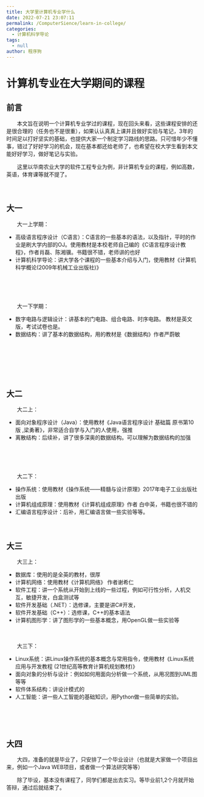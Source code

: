 ```yaml
---
title: 大学里计算机专业学什么
date: 2022-07-21 23:07:11
permalink: /ComputerSience/learn-in-college/
categories:  
  - 计算机科学导论
tags: 
  - null
author: 程序狗
---
```

# 计算机专业在大学期间的课程

## 前言

　　本文旨在说明一个计算机专业学过的课程，现在回头来看，这些课程安排的还是很合理的（任务也不是很重），如果认认真真上课并且做好实验与笔记，3年的时间足以打好坚实的基础，也提供大家一个制定学习路线的思路。只可惜年少不懂事，错过了好好学习的机会，现在基本都还给老师了，也希望在校大学生看到本文能好好学习，做好笔记与实验。

　　这里以华南农业大学的软件工程专业为例，非计算机专业的课程，例如高数，英语，体育课等就不提了。

　　



## 大一

　　大一上学期：

* 高级语言程序设计（C语言）：C语言的一些基本的语法，以及指针，平时的作业是刷大学内部的OJ。使用教材是本校老师自己编的《C语言程序设计教程》，作者肖磊、陈湘骥。书籍很不错，老师讲的也好
* 计算机科学导论：讲大学各个课程的一些基本介绍与入门，使用教材《计算机科学概论(2009年机械工业出版社)》

　　

　　

　　大一下学期：

* 数字电路与逻辑设计：讲基本的门电路、组合电路、时序电路。 教材是英文版，考试试卷也是。
* 数据结构：讲了基本的数据结构，用的教材是《数据结构》作者严蔚敏

　　

　　

　　

## 大二

　　大二上：

* 面向对象程序设计（Java）：使用教材《Java语言程序设计 基础篇 原书第10版 ,梁勇著》，非常适合自学与入门的人使用，强推
* 离散结构：后续补，讲了很多深奥的数据结构。可以理解为数据结构的加强

　　

　　

　　大二下：

* 操作系统：使用教材《操作系统——精髓与设计原理》2017年电子工业出版社出版
* 计算机组成原理：使用教材《计算机组成原理》作者 白中英，书籍也很不错的
* 汇编语言程序设计：后补，用汇编语言做一些实验等等。

　　

## 大三

　　大三上：

* 数据库：使用的是全英的教材，很厚
* 计算机网络：使用教材《计算机网络》 作者谢希仁
* 软件工程：讲一个系统从开始到上线的一些过程，例如可行性分析，人机交互，敏捷开发，白盒测试等
* 软件开发基础（.NET）：选修课，主要是讲C#开发，
* 软件开发基础（C++）：选修课，C++的基本语法
* 计算机图形学：讲了图形学的一些基本概念，用OpenGL做一些实验等

　　

　　大三下：

* Linux系统：讲Linux操作系统的基本概念与常用指令，使用教材《Linux系统应用与开发教程 (21世纪高等教育计算机规划教材)》
* 面向对象的分析与设计：例如如何用面向分析做一个系统，从用况图到UML图等等
* 软件体系结构：讲设计模式的
* 人工智能：讲一些人工智能的基础知识，用Python做一些简单的实验。

　　

　　

## 大四

　　大四，准备的就是毕业了，只安排了一个毕业设计（也就是大家做一个项目出来，例如一个Java WEB项目，或者做一个算法研究等等）

　　除了毕设，基本没有课程了，同学们都是出去实习。等毕业前1,2个月就开始答辩，通过后就结束了。

　　